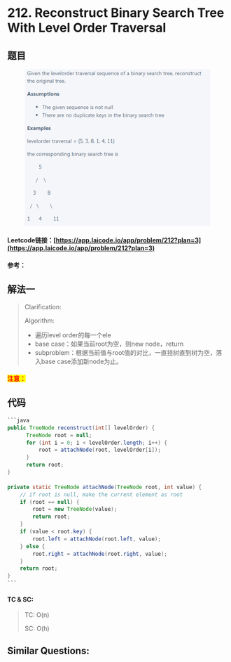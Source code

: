 # 212. Reconstruct Binary Search Tree With Level Order Traversal

## 题目

<figure><img src="../../.gitbook/assets/image (5) (1) (1) (1) (1) (1).png" alt=""><figcaption></figcaption></figure>

#### Leetcode链接：[https://app.laicode.io/app/problem/212?plan=3](https://app.laicode.io/app/problem/212?plan=3)

#### 参考：

## 解法一

> Clarification:&#x20;
>
> Algorithm:&#x20;
>
> * 遍历level order的每一个ele
> * base case：如果当前root为空，则new node，return
> * subproblem：根据当前值与root值的对比，一直挂树直到树为空，落入base case添加新node为止。

#### <mark style="color:red;">注意：</mark>

## 代码

````java
```java
public TreeNode reconstruct(int[] levelOrder) {
      TreeNode root = null;
      for (int i = 0; i < levelOrder.length; i++) {
          root = attachNode(root, levelOrder[i]);
      }
      return root;
}

private static TreeNode attachNode(TreeNode root, int value) {
    // if root is null, make the current element as root
    if (root == null) {
        root = new TreeNode(value);
        return root;
    }
    if (value < root.key) {
        root.left = attachNode(root.left, value);
    } else {
        root.right = attachNode(root.right, value);
    }
    return root;
}
```
````

#### TC & SC:&#x20;

> TC: O(n)
>
> SC: O(h)

## **Similar Questions:**&#x20;

